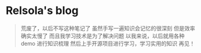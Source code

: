 # Relsola's blog

> 荒废了，以后不写这种笔记了
> 虽然手写一遍知识会记忆的很深刻
> 但是效率确实太慢了
> 而且我学习技术是为了解决问题
> 以我来说，以后就用各种 demo 进行知识梳理
> 然后上手开源项目进行学习，学习实用的知识
> 再见！
